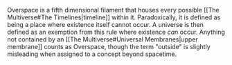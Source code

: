 Overspace is a fifth dimensional filament that houses every possible [[The Multiverse#The Timelines|timeline]] within it. Paradoxically, it is defined as being a place where existence itself cannot occur. A universe is then defined as an exemption from this rule where existence *can* occur. Anything not contained by an [[The Multiverse#Universal Membranes|upper membrane]] counts as Overspace, though the term "outside" is slightly misleading when assigned to a concept beyond spacetime.